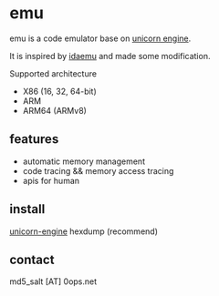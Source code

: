 # emu
emu is a code emulator base on [unicorn engine](http://www.unicorn-engine.org/).

It is inspired by [idaemu](https://github.com/36hours/idaemu) and made some modification.

Supported architecture

* X86 (16, 32, 64-bit)
* ARM
* ARM64 (ARMv8)

## features

* automatic memory management
* code tracing && memory access tracing
* apis for human

## install
[unicorn-engine](http://www.unicorn-engine.org/download/)
hexdump (recommend)

## contact

md5_salt [AT] 0ops.net